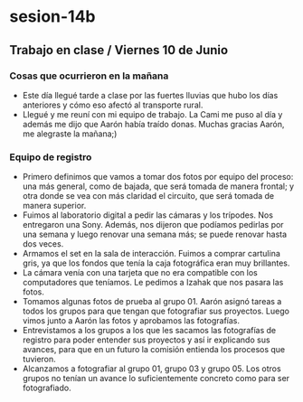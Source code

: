 # sesion-14b

## Trabajo en clase / Viernes 10 de Junio

### Cosas que ocurrieron en la mañana

- Este día llegué tarde a clase por las fuertes lluvias que hubo los días anteriores y cómo eso afectó al transporte rural.
- Llegué y me reuní con mi equipo de trabajo. La Cami me puso al día y además me dijo que Aarón había traído donas. Muchas gracias Aarón, me alegraste la mañana;)

### Equipo de registro

- Primero definimos que vamos a tomar dos fotos por equipo del proceso: una más general, como de bajada, que será tomada de manera frontal; y otra donde se vea con más claridad el circuito, que será tomada de manera superior.
- Fuimos al laboratorio digital a pedir las cámaras y los trípodes. Nos entregaron una Sony. Además, nos dijeron que podíamos pedirlas por una semana y luego renovar una semana más; se puede renovar hasta dos veces.
- Armamos el set en la sala de interacción. Fuimos a comprar cartulina gris, ya que los fondos que tenía la caja fotográfica eran muy brillantes.
- La cámara venía con una tarjeta que no era compatible con los computadores que teníamos. Le pedimos a Izahak que nos pasara las fotos.
- Tomamos algunas fotos de prueba al grupo 01. Aarón asignó tareas a todos los grupos para que tengan que fotografiar sus proyectos. Luego vimos junto a Aarón las fotos y aprobamos las fotografías.
- Entrevistamos a los grupos a los que les sacamos las fotografías de registro para poder entender sus proyectos y así ir explicando sus avances, para que en un futuro la comisión entienda los procesos que tuvieron.
- Alcanzamos a fotografiar al grupo 01, grupo 03 y grupo 05. Los otros grupos no tenían un avance lo suficientemente concreto como para ser fotografiado.
